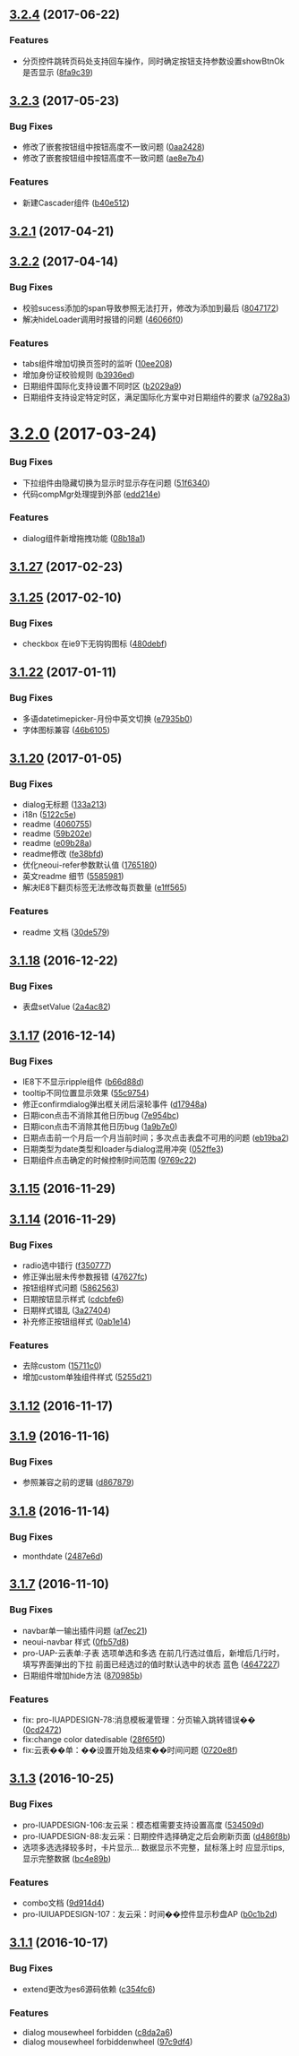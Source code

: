 <a name="3.2.4"></a>
## [3.2.4](https://github.com/iuap-design/tinper-neoui/compare/v3.2.3...v3.2.4) (2017-06-22)


### Features

* 分页控件跳转页码处支持回车操作，同时确定按钮支持参数设置showBtnOk是否显示 ([8fa9c39](https://github.com/iuap-design/tinper-neoui/commit/8fa9c39))



<a name="3.2.3"></a>
## [3.2.3](https://github.com/iuap-design/tinper-neoui/compare/v3.2.1...v3.2.3) (2017-05-23)


### Bug Fixes

* 修改了嵌套按钮组中按钮高度不一致问题 ([0aa2428](https://github.com/iuap-design/tinper-neoui/commit/0aa2428))
* 修改了嵌套按钮组中按钮高度不一致问题 ([ae8e7b4](https://github.com/iuap-design/tinper-neoui/commit/ae8e7b4))


### Features

* 新建Cascader组件 ([b40e512](https://github.com/iuap-design/tinper-neoui/commit/b40e512))



<a name="3.2.1"></a>
## [3.2.1](https://github.com/iuap-design/tinper-neoui/compare/v3.2.2...v3.2.1) (2017-04-21)



<a name="3.2.2"></a>
## [3.2.2](https://github.com/iuap-design/tinper-neoui/compare/v3.2.0...v3.2.2) (2017-04-14)


### Bug Fixes

* 校验sucess添加的span导致参照无法打开，修改为添加到最后 ([8047172](https://github.com/iuap-design/tinper-neoui/commit/8047172))
* 解决hideLoader调用时报错的问题 ([46066f0](https://github.com/iuap-design/tinper-neoui/commit/46066f0))


### Features

* tabs组件增加切换页签时的监听 ([10ee208](https://github.com/iuap-design/tinper-neoui/commit/10ee208))
* 增加身份证校验规则 ([b3936ed](https://github.com/iuap-design/tinper-neoui/commit/b3936ed))
* 日期组件国际化支持设置不同时区 ([b2029a9](https://github.com/iuap-design/tinper-neoui/commit/b2029a9))
* 日期组件支持设定特定时区，满足国际化方案中对日期组件的要求 ([a7928a3](https://github.com/iuap-design/tinper-neoui/commit/a7928a3))



<a name="3.2.0"></a>
# [3.2.0](https://github.com/iuap-design/tinper-neoui/compare/v3.1.27...v3.2.0) (2017-03-24)


### Bug Fixes

* 下拉组件由隐藏切换为显示时显示存在问题 ([51f6340](https://github.com/iuap-design/tinper-neoui/commit/51f6340))
* 代码compMgr处理提到外部 ([edd214e](https://github.com/iuap-design/tinper-neoui/commit/edd214e))


### Features

* dialog组件新增拖拽功能 ([08b18a1](https://github.com/iuap-design/tinper-neoui/commit/08b18a1))



<a name="3.1.27"></a>
## [3.1.27](https://github.com/iuap-design/tinper-neoui/compare/v3.1.26...v3.1.27) (2017-02-23)



<a name="3.1.25"></a>
## [3.1.25](https://github.com/iuap-design/tinper-neoui/compare/v3.1.22...v3.1.25) (2017-02-10)


### Bug Fixes

* checkbox 在ie9下无钩钩图标 ([480debf](https://github.com/iuap-design/tinper-neoui/commit/480debf))



<a name="3.1.22"></a>
## [3.1.22](https://github.com/iuap-design/tinper-neoui/compare/v3.1.21...v3.1.22) (2017-01-11)


### Bug Fixes

* 多语datetimepicker-月份中英文切换 ([e7935b0](https://github.com/iuap-design/tinper-neoui/commit/e7935b0))
* 字体图标兼容 ([46b6105](https://github.com/iuap-design/tinper-neoui/commit/46b6105))



<a name="3.1.20"></a>
## [3.1.20](https://github.com/iuap-design/tinper-neoui/compare/v3.1.19...v3.1.20) (2017-01-05)


### Bug Fixes

* dialog无标题 ([133a213](https://github.com/iuap-design/tinper-neoui/commit/133a213))
* i18n ([5122c5e](https://github.com/iuap-design/tinper-neoui/commit/5122c5e))
* readme ([4060755](https://github.com/iuap-design/tinper-neoui/commit/4060755))
* readme ([59b202e](https://github.com/iuap-design/tinper-neoui/commit/59b202e))
* readme ([e09b28a](https://github.com/iuap-design/tinper-neoui/commit/e09b28a))
* readme修改 ([fe38bfd](https://github.com/iuap-design/tinper-neoui/commit/fe38bfd))
* 优化neoui-refer参数默认值 ([1765180](https://github.com/iuap-design/tinper-neoui/commit/1765180))
* 英文readme 细节 ([5585981](https://github.com/iuap-design/tinper-neoui/commit/5585981))
* 解决IE8下翻页标签无法修改每页数量 ([e1ff565](https://github.com/iuap-design/tinper-neoui/commit/e1ff565))


### Features

* readme 文档 ([30de579](https://github.com/iuap-design/tinper-neoui/commit/30de579))



<a name="3.1.18"></a>
## [3.1.18](https://github.com/iuap-design/tinper-neoui/compare/v3.1.17...v3.1.18) (2016-12-22)


### Bug Fixes

* 表盘setValue ([2a4ac82](https://github.com/iuap-design/tinper-neoui/commit/2a4ac82))



<a name="3.1.17"></a>
## [3.1.17](https://github.com/iuap-design/tinper-neoui/compare/v3.1.16...v3.1.17) (2016-12-14)


### Bug Fixes

* IE8下不显示ripple组件 ([b66d88d](https://github.com/iuap-design/tinper-neoui/commit/b66d88d))
* tooltip不同位置显示效果 ([55c9754](https://github.com/iuap-design/tinper-neoui/commit/55c9754))
* 修正confirmdialog弹出框关闭后滚轮事件 ([d17948a](https://github.com/iuap-design/tinper-neoui/commit/d17948a))
* 日期icon点击不消除其他日历bug ([7e954bc](https://github.com/iuap-design/tinper-neoui/commit/7e954bc))
* 日期icon点击不消除其他日历bug ([1a9b7e0](https://github.com/iuap-design/tinper-neoui/commit/1a9b7e0))
* 日期点击前一个月后一个月当前时间；多次点击表盘不可用的问题 ([eb19ba2](https://github.com/iuap-design/tinper-neoui/commit/eb19ba2))
* 日期类型为date类型和loader与dialog混用冲突 ([052ffe3](https://github.com/iuap-design/tinper-neoui/commit/052ffe3))
* 日期组件点击确定的时候控制时间范围 ([9769c22](https://github.com/iuap-design/tinper-neoui/commit/9769c22))



<a name="3.1.15"></a>
## [3.1.15](https://github.com/iuap-design/tinper-neoui/compare/v3.1.14...v3.1.15) (2016-11-29)



<a name="3.1.14"></a>
## [3.1.14](https://github.com/iuap-design/tinper-neoui/compare/v3.1.13...v3.1.14) (2016-11-29)


### Bug Fixes

* radio选中错行 ([f350777](https://github.com/iuap-design/tinper-neoui/commit/f350777))
* 修正弹出层未传参数报错 ([47627fc](https://github.com/iuap-design/tinper-neoui/commit/47627fc))
* 按钮组样式问题 ([5862563](https://github.com/iuap-design/tinper-neoui/commit/5862563))
* 日期按钮显示样式 ([cdcbfe6](https://github.com/iuap-design/tinper-neoui/commit/cdcbfe6))
* 日期样式错乱 ([3a27404](https://github.com/iuap-design/tinper-neoui/commit/3a27404))
* 补充修正按钮组样式 ([0ab1e14](https://github.com/iuap-design/tinper-neoui/commit/0ab1e14))


### Features

* 去除custom ([15711c0](https://github.com/iuap-design/tinper-neoui/commit/15711c0))
* 增加custom单独组件样式 ([5255d21](https://github.com/iuap-design/tinper-neoui/commit/5255d21))



<a name="3.1.12"></a>
## [3.1.12](https://github.com/iuap-design/tinper-neoui/compare/v3.1.9...v3.1.12) (2016-11-17)



<a name="3.1.9"></a>
## [3.1.9](https://github.com/iuap-design/tinper-neoui/compare/v3.1.8...v3.1.9) (2016-11-16)


### Bug Fixes

* 参照兼容之前的逻辑 ([d867879](https://github.com/iuap-design/tinper-neoui/commit/d867879))



<a name="3.1.8"></a>
## [3.1.8](https://github.com/iuap-design/tinper-neoui/compare/v3.1.7...v3.1.8) (2016-11-14)


### Bug Fixes

* monthdate ([2487e6d](https://github.com/iuap-design/tinper-neoui/commit/2487e6d))



<a name="3.1.7"></a>
## [3.1.7](https://github.com/iuap-design/tinper-neoui/compare/v3.1.3...v3.1.7) (2016-11-10)


### Bug Fixes

* navbar单一输出插件问题 ([af7ec21](https://github.com/iuap-design/tinper-neoui/commit/af7ec21))
* neoui-navbar 样式 ([0fb57d8](https://github.com/iuap-design/tinper-neoui/commit/0fb57d8))
* pro-UAP-云表单:子表 选项单选和多选 在前几行选过值后，新增后几行时，填写界面弹出的下拉 前面已经选过的值时默认选中的状态 蓝色 ([4647227](https://github.com/iuap-design/tinper-neoui/commit/4647227))
* 日期组件增加hide方法 ([870985b](https://github.com/iuap-design/tinper-neoui/commit/870985b))


### Features

* fix: pro-IUAPDESIGN-78:消息模板灌管理：分页输入跳转错误�� ([0cd2472](https://github.com/iuap-design/tinper-neoui/commit/0cd2472))
* fix:change color datedisable ([28f65f0](https://github.com/iuap-design/tinper-neoui/commit/28f65f0))
* fix:云表��单：��设置开始及结束��时间问题 ([0720e8f](https://github.com/iuap-design/tinper-neoui/commit/0720e8f))



<a name="3.1.3"></a>
## [3.1.3](https://github.com/iuap-design/tinper-neoui/compare/v3.1.1...v3.1.3) (2016-10-25)


### Bug Fixes

* pro-IUAPDESIGN-106:友云采：模态框需要支持设置高度 ([534509d](https://github.com/iuap-design/tinper-neoui/commit/534509d))
* pro-IUAPDESIGN-88:友云采：日期控件选择确定之后会刷新页面 ([d486f8b](https://github.com/iuap-design/tinper-neoui/commit/d486f8b))
* 选项多选选择较多时，卡片显示... 数据显示不完整，鼠标落上时 应显示tips,显示完整数据 ([bc4e89b](https://github.com/iuap-design/tinper-neoui/commit/bc4e89b))


### Features

* combo文档 ([9d914d4](https://github.com/iuap-design/tinper-neoui/commit/9d914d4))
* pro-IUIUAPDESIGN-107：友云采：时间��控件显示秒盘AP ([b0c1b2d](https://github.com/iuap-design/tinper-neoui/commit/b0c1b2d))



<a name="3.1.1"></a>
## [3.1.1](https://github.com/iuap-design/tinper-neoui/compare/97c9df4...v3.1.1) (2016-10-17)


### Bug Fixes

* extend更改为es6源码依赖 ([c354fc6](https://github.com/iuap-design/tinper-neoui/commit/c354fc6))


### Features

* dialog mousewheel forbidden ([c8da2a6](https://github.com/iuap-design/tinper-neoui/commit/c8da2a6))
* dialog mousewheel forbiddenwheel ([97c9df4](https://github.com/iuap-design/tinper-neoui/commit/97c9df4))



